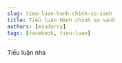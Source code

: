 ```yaml
---
slug: tieu-luan-hanh-chinh-so-sanh
title: Tiểu luận Hành chính so sánh
authors: [miudorry]
tags: [facebook, tieu-luan]
---
```


Tiểu luận nha
